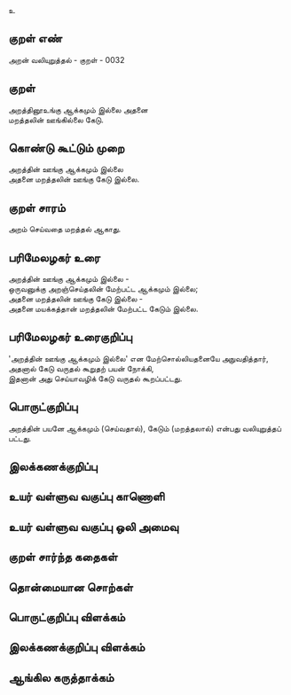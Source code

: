 உ

## குறள் எண் 

அறன் வலியுறுத்தல் - குறள் -   0032

## குறள் 

அறத்தினூஉங்கு ஆக்கமும் இல்லை அதனை  
மறத்தலின் ஊங்கில்லை கேடு.

## கொண்டு கூட்டும் முறை

அறத்தின் ஊங்கு ஆக்கமும் இல்லை  
அதனை மறத்தலின் ஊங்கு கேடு இல்லை.

## குறள் சாரம் 

அறம் செய்வதை மறத்தல் ஆகாது.

## பரிமேலழகர் உரை

அறத்தின் ஊங்கு ஆக்கமும் இல்லை -  
ஒருவனுக்கு அறஞ்செய்தலின் மேற்பட்ட ஆக்கமும் இல்லை;  
அதனை மறத்தலின் ஊங்கு கேடு இல்லை -  
அதனை மயக்கத்தான் மறத்தலின்
மேற்பட்ட கேடும் இல்லை.


## பரிமேலழகர் உரைகுறிப்பு   

'அறத்தின் ஊங்கு ஆக்கமும் இல்லை' 
என மேற்சொல்லியதனையே அநுவதித்தார்,  
அதனால் கேடு வருதல் கூறுதற் பயன் நோக்கி,   
இதனான் அது செய்யாவழிக் கேடு வருதல் கூறப்பட்டது.

## பொருட்குறிப்பு 

அறத்தின் பயனே ஆக்கமும் (செய்வதால்), கேடும் (மறத்தலால்) 
என்பது வலியுறுத்தப் பட்டது.


## இலக்கணக்குறிப்பு  


## உயர் வள்ளுவ வகுப்பு காணொளி


## உயர் வள்ளுவ வகுப்பு ஒலி அமைவு 

 
## குறள் சார்ந்த கதைகள் 


## தொன்மையான சொற்கள்


## பொருட்குறிப்பு விளக்கம்


## இலக்கணக்குறிப்பு விளக்கம்


## ஆங்கில கருத்தாக்கம் 


